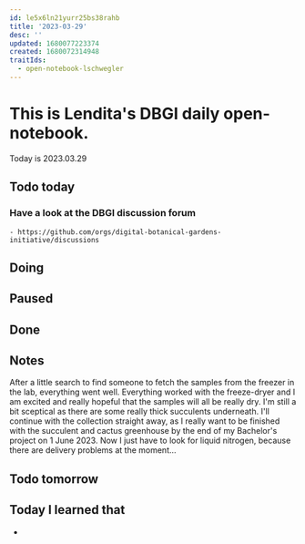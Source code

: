 ```yaml
---
id: le5x6ln21yurr25bs38rahb
title: '2023-03-29'
desc: ''
updated: 1680077223374
created: 1680072314948
traitIds:
  - open-notebook-lschwegler
---
```


# This is Lendita's DBGI daily open-notebook.

Today is 2023.03.29

## Todo today

### Have a look at the DBGI discussion forum
    - https://github.com/orgs/digital-botanical-gardens-initiative/discussions
###
###

## Doing

## Paused

## Done

## Notes
After a little search to find someone to fetch the samples from the freezer in the lab, everything went well. Everything worked with the freeze-dryer and I am excited and really hopeful that the samples will all be really dry. I'm still a bit sceptical as there are some really thick succulents underneath. 
I'll continue with the collection straight away, as I really want to be finished with the succulent and cactus greenhouse by the end of my Bachelor's project on 1 June 2023. 
Now I just have to look for liquid nitrogen, because there are delivery problems at the moment...

## Todo tomorrow

###
###
###


## Today I learned that

-